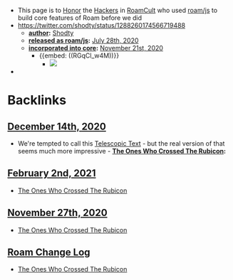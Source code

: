 - This page is to [Honor](<Honor.md>) the [Hackers](<Hackers.md>) in [RoamCult](<RoamCult.md>) who used [roam/js](<roam/js.md>) to build core features of Roam before we did
- https://twitter.com/shodty/status/1288260174566719488
    - **[author](<author.md>):** [Shodty](<Shodty.md>)
    - **[released as roam/js](<released as roam/js.md>):** [July 28th, 2020](<July 28th, 2020.md>)
    - **[incorporated into core](<incorporated into core.md>):** [November 21st, 2020](<November 21st, 2020.md>) 
        - {{embed: ((RGqCl_w4M))}}
            - ![](https://firebasestorage.googleapis.com/v0/b/firescript-577a2.appspot.com/o/imgs%2Fapp%2Froam%2FiMQ5a8mmal.gif?alt=media&token=f1b6d5b5-ad70-4ff9-bd6c-5143a527811f)
- 

# Backlinks
## [December 14th, 2020](<December 14th, 2020.md>)
- We're tempted to call this [Telescopic Text](<Telescopic Text.md>) - but the real version of that seems much more impressive
                    - **[The Ones Who Crossed The Rubicon](<The Ones Who Crossed The Rubicon.md>):**

## [February 2nd, 2021](<February 2nd, 2021.md>)
- [The Ones Who Crossed The Rubicon](<The Ones Who Crossed The Rubicon.md>)

## [November 27th, 2020](<November 27th, 2020.md>)
- [The Ones Who Crossed The Rubicon](<The Ones Who Crossed The Rubicon.md>)

## [Roam Change Log](<Roam Change Log.md>)
- [The Ones Who Crossed The Rubicon](<The Ones Who Crossed The Rubicon.md>)

